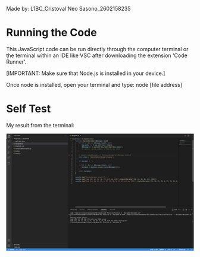 Made by: L1BC_Cristoval Neo Sasono_2602158235

# Running the Code

This JavaScript code can be run  directly through the computer terminal or the terminal within an IDE like VSC after downloading the extension 'Code Runner'.

[IMPORTANT: Make sure that Node.js is installed in your device.]

Once node is installed, open your terminal and type: node [file address]

# Self Test 

My result from the terminal:

![Space N = 1000](self_test_img/Practice_2_Decipher.png)

